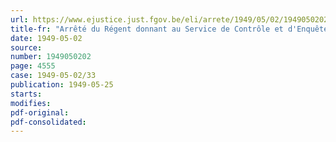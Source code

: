 ```yaml
---
url: https://www.ejustice.just.fgov.be/eli/arrete/1949/05/02/1949050202/justel
title-fr: "Arrêté du Régent donnant au Service de Contrôle et d'Enquête économique du Ministère des Affaires économiques et des Classes moyennes la dénomination nouvelle de Service d'Inspection et d'Enquêtes économiques"
date: 1949-05-02
source:
number: 1949050202
page: 4555
case: 1949-05-02/33
publication: 1949-05-25
starts:
modifies:
pdf-original:
pdf-consolidated:
---
```


